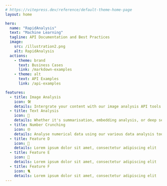 ```yaml
---
# https://vitepress.dev/reference/default-theme-home-page
layout: home

hero:
  name: "RapidAnalysis"
  text: "Machine Learning"
  tagline: API Documentation and Best Practices
  image:
    src: /illustration2.png
    alt: RapidAnalysis
  actions:
    - theme: brand
      text: Business Cases
      link: /markdown-examples
    - theme: alt
      text: API Examples
      link: /api-examples

features:
  - title: Image Analysis
    icon: 🛠️
    details: Intergrate your content with our image analysis API tools. New algorithms and methods introduced regularly.
  - title: Text Analysis
    icon: 🚀
    details: Whether it's summarisation, embedding analysis, or deep search, we have what works for your text content analysis needs.
  - title: Number Crunching
    icon: 🤓
    details: Analyse numerical data using our various data analysis tools. Examples and use cases will help you find the best fit for your data.
  - title: Feature D
    icon: 🦑
    details: Lorem ipsum dolor sit amet, consectetur adipiscing elit
  - title: Feature E
    icon: 🦧
    details: Lorem ipsum dolor sit amet, consectetur adipiscing elit
  - title: Feature F
    icon: 🐈
    details: Lorem ipsum dolor sit amet, consectetur adipiscing elit
---
```


